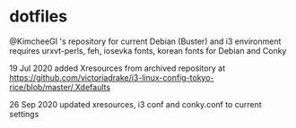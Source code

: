# dotfiles
@KimcheeGI 's repository for current Debian (Buster) and i3 environment requires urxvt-perls, feh, iosevka fonts, korean fonts for Debian and Conky

19 Jul 2020 added Xresources from archived repository at https://github.com/victoriadrake/i3-linux-config-tokyo-rice/blob/master/.Xdefaults

26 Sep 2020 updated xresources, i3 conf and conky.conf to current settings
